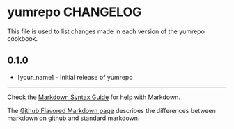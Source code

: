 yumrepo CHANGELOG
=================

This file is used to list changes made in each version of the yumrepo cookbook.

0.1.0
-----
- [your_name] - Initial release of yumrepo

- - -
Check the [Markdown Syntax Guide](http://daringfireball.net/projects/markdown/syntax) for help with Markdown.

The [Github Flavored Markdown page](http://github.github.com/github-flavored-markdown/) describes the differences between markdown on github and standard markdown.
